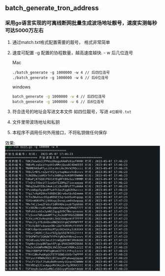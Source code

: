 ## batch_generate_tron_address

### 采用go语言实现的可离线断网批量生成波场地址靓号，速度实测每秒可达5000万左右

1. 通过match.txt格式配置需要的靓号， 格式非常简单

2. 速度可配置 -g 配置的协程数量，越高速度越快.  - w 后几位连号

    Mac
   ```vim
   ./batch_generate -g 1000000 -w 4 // 后四位连号
   ./batch_generate -g 1000000 -w 6 // 后6位连号
   ```
   
    windows
    ```cmd
    batch_generate -g 1000000 -w 4 // 后四位连号
    batch_generate -g 1000000 -w 6 // 后6位连号
    ```


3. 符合连号的地址会写进文本文件 如四位靓号，写进 `4位靓号.txt`

4. 文件里带波场地址和私钥

5. 本程序不调用任何外用接口，不将私钥做任何保存

效果:
![avatoar](./4wei.png)
